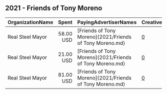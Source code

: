 ## 2021 - Friends of Tony Moreno 
|OrganizationName|Spent|PayingAdvertiserNames|CreativeUrls|Impressions|Genders|AgeBrackets|CountryCodes|BillingAddresses|CandidateBallotInformation|
|:---|---:|:---|:---|---:|:---|:---|:---|:---|:---|
|Real Steel Mayor|58.00 USD|[Friends of Tony Moreno](2021/Friends of Tony Moreno.md)|[0](https://www.snap.com/political-ads/asset/ab0197c9f29d53866958e0dfe2c4fee18a9020357c130ae4b48d9176e1be76c9?mediaType=mp4)|10,653||18+|united states|US|Tony Moreno for Pittsburgh Mayor|
|Real Steel Mayor|21.00 USD|[Friends of Tony Moreno](2021/Friends of Tony Moreno.md)|[0](https://www.snap.com/political-ads/asset/9d7c3ca81535ae4c6fce3051c33b546e31bb2bfcd25b008a5e46dd10e7274da2?mediaType=mp4)|3,319||18+|united states|US|Tony Moreno for Pittsburgh Mayor|
|Real Steel Mayor|81.00 USD|[Friends of Tony Moreno](2021/Friends of Tony Moreno.md)|[0](https://www.snap.com/political-ads/asset/91b606b0b482779eb5ea39f73aa6ab2a96af1377261c3e43b67a9d7df5dc52ba?mediaType=mp4)|14,062||18+|united states|US|Tony Moreno for Pittsburgh Mayor|

